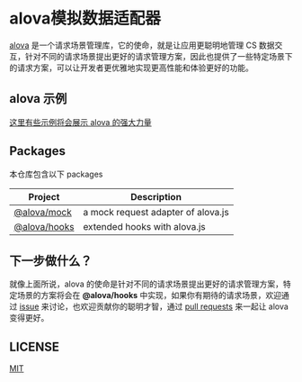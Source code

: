 # alova模拟数据适配器

[alova](https://github.com/alovajs/alova) 是一个请求场景管理库，它的使命，就是让应用更聪明地管理 CS 数据交互，针对不同的请求场景提出更好的请求管理方案，因此也提供了一些特定场景下的请求方案，可以让开发者更优雅地实现更高性能和体验更好的功能。

## alova 示例

[这里有些示例将会展示 alova 的强大力量](https://alova.js.org/category/%E7%A4%BA%E4%BE%8B)

## Packages

本仓库包含以下 packages

| Project                                                                        | Description                        |
| ------------------------------------------------------------------------------ | ---------------------------------- |
| [@alova/mock](https://github.com/alovajs/extensions/tree/main/packages/mock)   | a mock request adapter of alova.js |
| [@alova/hooks](https://github.com/alovajs/extensions/tree/main/packages/hooks) | extended hooks with alova.js       |

## 下一步做什么？

就像上面所说，alova 的使命是针对不同的请求场景提出更好的请求管理方案，特定场景的方案将会在 **@alova/hooks** 中实现，如果你有期待的请求场景，欢迎通过 [issue](https://github.com/alovajs/extensions/issues) 来讨论，也欢迎贡献你的聪明才智，通过 [pull requests](https://github.com/alovajs/extensions/pulls) 来一起让 alova 变得更好。

## LICENSE

[MIT](https://en.wikipedia.org/wiki/MIT_License)
